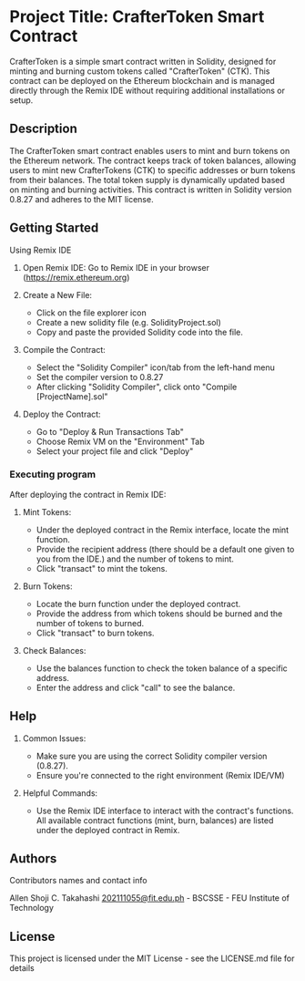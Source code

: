 # Project Title: CrafterToken Smart Contract

CrafterToken is a simple smart contract written in Solidity, designed for minting and burning custom tokens called "CrafterToken" (CTK). 
This contract can be deployed on the Ethereum blockchain and is managed directly through the Remix IDE without requiring additional 
installations or setup.

## Description

The CrafterToken smart contract enables users to mint and burn tokens on the Ethereum network. The contract keeps track of token balances, allowing users to mint 
new CrafterTokens (CTK) to specific addresses or burn tokens from their balances. The total token supply is dynamically updated based on minting and burning
activities. This contract is written in Solidity version 0.8.27 and adheres to the MIT license.

## Getting Started

Using Remix IDE

1. Open Remix IDE: Go to Remix IDE in your browser (https://remix.ethereum.org)
2. Create a New File: 
    * Click on the file explorer icon
    * Create a new solidity file (e.g. SolidityProject.sol)
    * Copy and paste the provided Solidity code into the file.

3. Compile the Contract:
    * Select the "Solidity Compiler" icon/tab from the left-hand menu
    * Set the compiler version to 0.8.27
    * After clicking "Solidity Compiler", click onto "Compile [ProjectName].sol"

4. Deploy the Contract:
    * Go to "Deploy & Run Transactions Tab" 
    * Choose Remix VM on the "Environment" Tab
    * Select your project file and click "Deploy"


### Executing program

After deploying the contract in Remix IDE:

1. Mint Tokens:
    * Under the deployed contract in the Remix interface, locate the mint function.
    * Provide the recipient address (there should be a default one given to you from the IDE.) and the number of tokens to mint.
    * Click "transact" to mint the tokens.

2. Burn Tokens:
    * Locate the burn function under the deployed contract.
    * Provide the address from which tokens should be burned and the number of tokens to burned. 
    * Click "transact" to burn tokens.

3. Check Balances:
    * Use the balances function to check the token balance of a specific address.
    * Enter the address and click "call" to see the balance. 


## Help

1. Common Issues:
    * Make sure you are using the correct Solidity compiler version (0.8.27).
    * Ensure you're connected to the right environment (Remix IDE/VM)

2. Helpful Commands:
    * Use the Remix IDE interface to interact with the contract's functions. All available contract functions (mint, burn, balances) are listed under the deployed contract in Remix. 

## Authors

Contributors names and contact info

Allen Shoji C. Takahashi 
202111055@fit.edu.ph - BSCSSE - FEU Institute of Technology


## License

This project is licensed under the MIT License - see the LICENSE.md file for details
